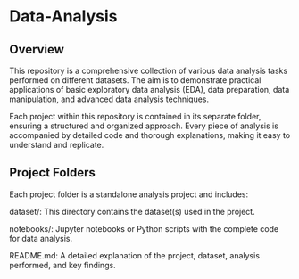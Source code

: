 # Data-Analysis
## Overview
This repository is a comprehensive collection of various data analysis tasks performed on different datasets. The aim is to demonstrate practical applications of basic exploratory data analysis (EDA), data preparation, data manipulation, and advanced data analysis techniques.

Each project within this repository is contained in its separate folder, ensuring a structured and organized approach. Every piece of analysis is accompanied by detailed code and thorough explanations, making it easy to understand and replicate.

## Project Folders
Each project folder is a standalone analysis project and includes:

dataset/: This directory contains the dataset(s) used in the project.

notebooks/: Jupyter notebooks or Python scripts with the complete code for data analysis.

README.md: A detailed explanation of the project, dataset, analysis performed, and key findings.
